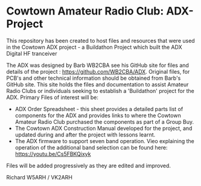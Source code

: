 # Cowtown Amateur Radio Club: ADX-Project
This repository has been created to host files and resources that were used in the Cowtown ADX project - a Buildathon Project which built the ADX Digital HF tranceiver

The ADX was designed by Barb WB2CBA see his GitHub site for files and details of the project : https://github.com/WB2CBA/ADX. 
Original files, for PCB's and other technical information should be obtained from Barb's GitHub site. This site holds the files and documentation to assist Amateur Radio Clubs or individuals seeking to establish a 'Buildathon' project for the ADX.
Primary Files of interest will be:

- ADX Order Spreadsheet - this sheet provides a detailed parts list of components for the ADX and provides links to where the Cowtown Amateur Radio Club purchased the components as part of a Group Buy.
- The Cowtown ADX Construction Manual developed for the project, and updated during and after the project with lessons learnt.
- The ADX firmware to support seven band operation. Vieo explaining the operation of the additional band selection can be found here: https://youtu.be/Cs5FBKQixyk 
  
Files will be added progressively as they are edited and improved.

Richard W5ARH / VK2ARH

